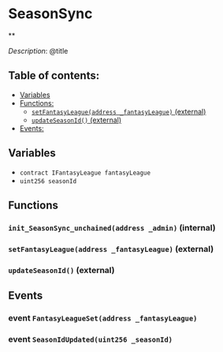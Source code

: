 # SeasonSync
**

*Description*: @title

## Table of contents:
- [Variables](#variables)
- [Functions:](#functions)
  - [`setFantasyLeague(address _fantasyLeague)` (external) ](#seasonsync-setfantasyleague-address-)
  - [`updateSeasonId()` (external) ](#seasonsync-updateseasonid--)
- [Events:](#events)

## Variables <a name="variables"></a>
- `contract IFantasyLeague fantasyLeague`
- `uint256 seasonId`

## Functions <a name="functions"></a>

### `init_SeasonSync_unchained(address _admin)` (internal) <a name="seasonsync-init_seasonsync_unchained-address-"></a>


### `setFantasyLeague(address _fantasyLeague)` (external) <a name="seasonsync-setfantasyleague-address-"></a>


### `updateSeasonId()` (external) <a name="seasonsync-updateseasonid--"></a>

## Events <a name="events"></a>
### event `FantasyLeagueSet(address _fantasyLeague)` <a name="seasonsync-fantasyleagueset-address-"></a>


### event `SeasonIdUpdated(uint256 _seasonId)` <a name="seasonsync-seasonidupdated-uint256-"></a>


